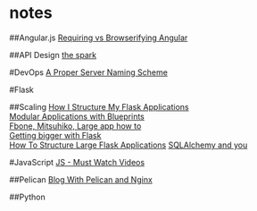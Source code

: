 notes
=====

##Angular.js
[Requiring vs Browserifying Angular](http://developer.telerik.com/featured/requiring-vs-browerifying-angular/)


##API Design
[the spark](http://www.ics.uci.edu/~fielding/pubs/dissertation/top.htm)

#DevOps
[A Proper Server Naming Scheme](http://mnx.io/blog/a-proper-server-naming-scheme/)


#Flask

##Scaling
[How I Structure My Flask Applications](http://mattupstate.com/python/2013/06/26/how-i-structure-my-flask-applications.html) <br>
[Modular Applications with Blueprints](http://flask.pocoo.org/docs/blueprints/#blueprints) <br>
[Fbone, Mitsuhiko, Large app how to](https://github.com/mitsuhiko/flask/wiki/Large-app-how-to) <br>
[Getting bigger with Flask](http://maximebf.com/blog/2012/11/getting-bigger-with-flask/#.U8S0Oo1dVoj) <br>
[How To Structure Large Flask Applications](https://www.digitalocean.com/community/tutorials/how-to-structure-large-flask-applications) 
[SQLAlchemy and you](http://lucumr.pocoo.org/2011/7/19/sqlachemy-and-you/)
<br>


#JavaScript
[JS - Must Watch Videos](https://github.com/bolshchikov/js-must-watch)


##Pelican
[Blog With Pelican and Nginx](http://michael.lustfield.net/nginx/blog-with-pelican-and-nginx)


##Python


